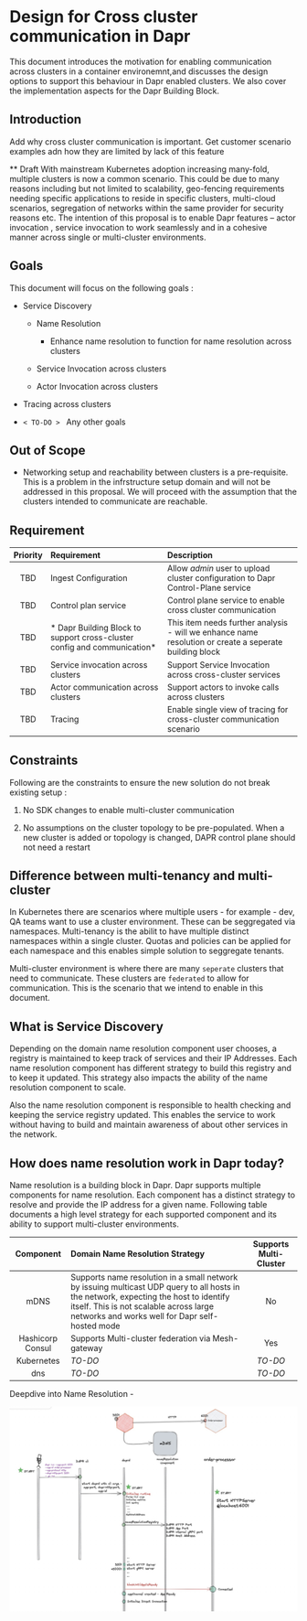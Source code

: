 # Design for Cross cluster communication in Dapr

This document introduces the motivation for enabling communication across clusters in a container environemnt,and discusses the design options to support this behaviour in Dapr enabled clusters. We also cover the implementation aspects for the Dapr Building Block.

<TOC>

## Introduction
<TO-DO> Add why cross cluster communication is important. Get customer scenario examples adn how they are limited by lack of this feature

** Draft With mainstream Kubernetes adoption increasing many-fold, multiple clusters is now a common scenario. This could be due to many reasons including but not limited to scalability, geo-fencing requirements needing specific applications to reside in specific clusters, multi-cloud scenarios, segregation of networks within the same provider for security reasons etc.
The intention of this proposal is to enable Dapr features – actor invocation , service invocation to work seamlessly and in a cohesive manner across single or multi-cluster environments.

## Goals
This document will focus on the following goals :
*	Service Discovery
    *	Name Resolution
        *	Enhance name resolution to function for name resolution across clusters
    
    *	Service Invocation across clusters
    *	Actor Invocation across clusters
    
*	Tracing across clusters
*	``< TO-DO > ``   Any other goals 

## Out of Scope
*   Networking setup and reachability between clusters is  a pre-requisite. This is a problem in the infrstructure setup domain and will not be addressed in this proposal. We will proceed with the assumption that the clusters intended to communicate are reachable.

## Requirement

| Priority | Requirement | Description|
| :---: | :--- | :---|
|TBD | Ingest Configuration | Allow *admin* user to upload cluster configuration to Dapr Control-Plane service |
|TBD | Control plan service | Control plane service to enable cross cluster communication |
|TBD | * Dapr Building Block to support cross-cluster config and communication* |This item needs further analysis - will we enhance name resolution or create a seperate building block|
|TBD | Service invocation across clusters | Support Service Invocation across cross-cluster services|
|TBD | Actor communication across clusters | Support actors to invoke calls across clusters |
|TBD | Tracing | Enable single view of tracing for cross-cluster communication scenario|



## Constraints

Following are the constraints to ensure the new solution do not break existing setup :

1. No SDK changes to enable multi-cluster communication

2. No assumptions on the cluster topology to be pre-populated. When a new cluster is added or topology is changed, DAPR control plane should not need a restart   

## Difference between multi-tenancy and multi-cluster

In Kubernetes there are scenarios where multiple users - for example - dev, QA teams want to use a cluster environment. These can be seggregated via namespaces.
Multi-tenancy is the abilit to have multiple distinct namespaces within a single cluster. Quotas and policies can be applied for each namespace and this enables simple solution to seggregate tenants.

Multi-cluster environment is where there are many ``seperate`` clusters that need to communicate. These clusters are ``federated`` to allow for communication. This is the scenario that we intend to enable in this document.

## What is Service Discovery

Depending on the domain name resolution component user chooses, a registry is maintained to keep track of services and their IP Addresses. Each name resolution component has different strategy to build this registry and to keep it updated. This strategy also impacts the ability of the name resolution component to scale.

Also the name resolution component is responsible to health checking and keeping the service registry updated. This enables the service to work without having to build and maintain awareness of about other services in the network.

## How does name resolution work in Dapr today?

Name resolution is a building block in Dapr. Dapr supports multiple components for name resolution. Each component has a distinct strategy to resolve and provide the IP address for a given name. Following table documents a high level strategy for each supported component and its ability to support multi-cluster environments.

| Component | Domain Name Resolution Strategy | Supports Multi-Cluster
| :---: | :--- | :---: 
mDNS| Supports name resolution in a small network by issuing multicast UDP query to all hosts in the network, expecting the host to identify itself. This is not scalable across large networks and works well for Dapr self-hosted mode | No
Hashicorp Consul | Supports Multi-cluster federation via Mesh-gateway | Yes
Kubernetes | *TO-DO* | *TO-DO*
dns | *TO-DO* | *TO-DO*

Deepdive into Name Resolution - <WIP>

![Dapr Name Resolution Flow](.\DaprOrderProcessor_nameresolution_flow.jpg)
